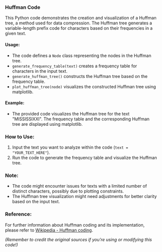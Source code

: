 ### Huffman Code

This Python code demonstrates the creation and visualization of a Huffman tree, a method used for data compression. The Huffman tree generates a variable-length prefix code for characters based on their frequencies in a given text.

#### Usage:
- The code defines a `Node` class representing the nodes in the Huffman tree.
- `generate_frequency_table(text)` creates a frequency table for characters in the input text.
- `generate_huffman_tree()` constructs the Huffman tree based on the frequency table.
- `plot_huffman_tree(node)` visualizes the constructed Huffman tree using matplotlib.

#### Example:
- The provided code visualizes the Huffman tree for the text "MISSISSIXXI". The frequency table and the corresponding Huffman tree are displayed using matplotlib.

### How to Use:
1. Input the text you want to analyze within the code (`text = "YOUR_TEXT_HERE"`).
2. Run the code to generate the frequency table and visualize the Huffman tree.

### Note:
- The code might encounter issues for texts with a limited number of distinct characters, possibly due to plotting constraints.
- The Huffman tree visualization might need adjustments for better clarity based on the input text.

### Reference:
For further information about Huffman coding and its implementation, please refer to [Wikipedia - Huffman coding](https://en.wikipedia.org/wiki/Huffman_coding).

*(Remember to credit the original sources if you're using or modifying this code!)*